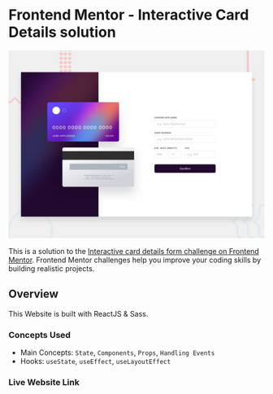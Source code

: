 # Frontend Mentor - Interactive Card Details solution

![Design preview for the Interactive Card Details coding challenge](/desktop-preview.jpg)

This is a solution to the [Interactive card details form challenge on Frontend Mentor](https://www.frontendmentor.io/challenges/interactive-card-details-form-XpS8cKZDWw). Frontend Mentor challenges help you improve your coding skills by building realistic projects. 

## Overview

This Website is built with ReactJS & Sass.

### Concepts Used

- Main Concepts: `State`, `Components`, `Props`, `Handling Events`
- Hooks: `useState`, `useEffect`, `useLayoutEffect`

### Live Website Link

